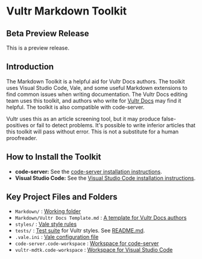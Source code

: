 # Vultr Markdown Toolkit

## Beta Preview Release

This is a preview release.

## Introduction

The Markdown Toolkit is a helpful aid for Vultr Docs authors. The toolkit uses Visual Studio Code, Vale, and some useful Markdown extensions to find common issues when writing documentation. The Vultr Docs editing team uses this toolkit, and authors who write for [Vultr Docs](https://www.vultr.com/docs/) may find it helpful. The toolkit is also compatible with code-server.

Vultr uses this as an article screening tool, but it may produce false-positives or fail to detect problems. It's possible to write inferior articles that this toolkit will pass without error. This is not a substitute for a human proofreader.

## How to Install the Toolkit

* **code-server:** See the [code-server installation instructions](https://github.com/vultr/vultr-mdtk/blob/main/HOWTO_code-server.md).
* **Visual Studio Code:** See the [Visual Studio Code installation instructions](https://github.com/vultr/vultr-mdtk/blob/main/HOWTO_Visual-Studio-Code.md).

## Key Project Files and Folders

* `Markdown/` : [Working folder](https://github.com/vultr/vultr-mdtk/tree/main/Markdown)
* `Markdown/Vultr Docs Template.md` : [A template for Vultr Docs authors](https://github.com/vultr/vultr-mdtk/tree/main/Markdown/Vultr%20Docs%20Template.md)
* `styles/` : [Vale style rules](https://github.com/vultr/vultr-mdtk/tree/main/styles)
* `tests/` : [Test suite](https://github.com/vultr/vultr-mdtk/tree/main/tests) for Vultr styles. See [README.md](https://github.com/vultr/vultr-mdtk/tree/main/tests/README.md).
* `.vale.ini` : [Vale configuration file](https://github.com/vultr/vultr-mdtk/tree/main/.vale.ini)
* `code-server.code-workspace` : [Workspace for code-server](https://github.com/vultr/vultr-mdtk/tree/main/code-server.code-workspace)
* `vultr-mdtk.code-workspace` : [Workspace for Visual Studio Code](https://github.com/vultr/vultr-mdtk/tree/main/vultr-mdtk.code-workspace)
